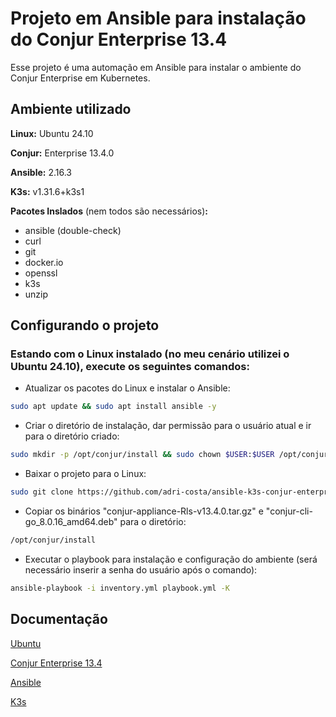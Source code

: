 
# Projeto em Ansible para instalação do Conjur Enterprise 13.4

Esse projeto é uma automação em Ansible para instalar o ambiente do Conjur Enterprise em Kubernetes.

## Ambiente utilizado

**Linux:** Ubuntu 24.10

**Conjur:** Enterprise 13.4.0

**Ansible:** 2.16.3

**K3s:** v1.31.6+k3s1

**Pacotes Inslados** (nem todos são necessários)**:**
- ansible (double-check)
- curl
- git
- docker.io
- openssl
- k3s
- unzip
## Configurando o projeto

### Estando com o Linux instalado (no meu cenário utilizei o Ubuntu 24.10), execute os seguintes comandos:
- Atualizar os pacotes do Linux e instalar o Ansible:
```bash
sudo apt update && sudo apt install ansible -y
```

- Criar o diretório de instalação, dar permissão para o usuário atual e ir para o diretório criado:
```bash
sudo mkdir -p /opt/conjur/install && sudo chown $USER:$USER /opt/conjur/install && cd /opt/conjur/install
```

- Baixar o projeto para o Linux:
```bash
sudo git clone https://github.com/adri-costa/ansible-k3s-conjur-enterprise-13.4.git
```

- Copiar os binários "conjur-appliance-Rls-v13.4.0.tar.gz" e "conjur-cli-go_8.0.16_amd64.deb" para o diretório:
```bash
/opt/conjur/install
```

- Executar o playbook para instalação e configuração do ambiente (será necessário inserir a senha do usuário após o comando):
```bash
ansible-playbook -i inventory.yml playbook.yml -K
```

## Documentação

[Ubuntu](https://ubuntu.com/blog/tag/ubuntu-24-10)

[Conjur Enterprise 13.4](https://docs.cyberark.com/conjur-enterprise/13.4/en/content/enterprise/releasenotes/release-notes-13.4.htm)

[Ansible](https://docs.ansible.com/)

[K3s](https://k3s.io/)
